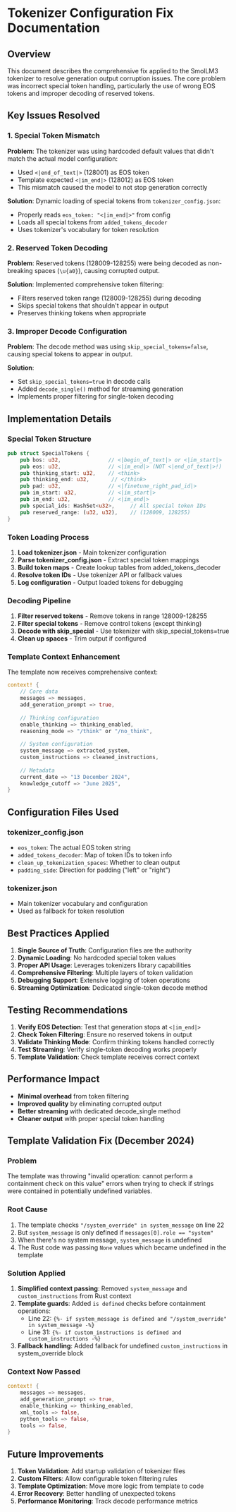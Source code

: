 # Tokenizer Configuration Fix Documentation

## Overview
This document describes the comprehensive fix applied to the SmolLM3 tokenizer to resolve generation output corruption issues. The core problem was incorrect special token handling, particularly the use of wrong EOS tokens and improper decoding of reserved tokens.

## Key Issues Resolved

### 1. **Special Token Mismatch**
**Problem**: The tokenizer was using hardcoded default values that didn't match the actual model configuration:
- Used `<|end_of_text|>` (128001) as EOS token
- Template expected `<|im_end|>` (128012) as EOS token
- This mismatch caused the model to not stop generation correctly

**Solution**: Dynamic loading of special tokens from `tokenizer_config.json`:
- Properly reads `eos_token: "<|im_end|>"` from config
- Loads all special tokens from `added_tokens_decoder`
- Uses tokenizer's vocabulary for token resolution

### 2. **Reserved Token Decoding**
**Problem**: Reserved tokens (128009-128255) were being decoded as non-breaking spaces (`\u{a0}`), causing corrupted output.

**Solution**: Implemented comprehensive token filtering:
- Filters reserved token range (128009-128255) during decoding
- Skips special tokens that shouldn't appear in output
- Preserves thinking tokens when appropriate

### 3. **Improper Decode Configuration**
**Problem**: The decode method was using `skip_special_tokens=false`, causing special tokens to appear in output.

**Solution**: 
- Set `skip_special_tokens=true` in decode calls
- Added `decode_single()` method for streaming generation
- Implements proper filtering for single-token decoding

## Implementation Details

### Special Token Structure
```rust
pub struct SpecialTokens {
    pub bos: u32,               // <|begin_of_text|> or <|im_start|>
    pub eos: u32,               // <|im_end|> (NOT <|end_of_text|>!)
    pub thinking_start: u32,    // <think>
    pub thinking_end: u32,       // </think>
    pub pad: u32,               // <|finetune_right_pad_id|>
    pub im_start: u32,          // <|im_start|>
    pub im_end: u32,            // <|im_end|>
    pub special_ids: HashSet<u32>,     // All special token IDs
    pub reserved_range: (u32, u32),    // (128009, 128255)
}
```

### Token Loading Process
1. **Load tokenizer.json** - Main tokenizer configuration
2. **Parse tokenizer_config.json** - Extract special token mappings
3. **Build token maps** - Create lookup tables from added_tokens_decoder
4. **Resolve token IDs** - Use tokenizer API or fallback values
5. **Log configuration** - Output loaded tokens for debugging

### Decoding Pipeline
1. **Filter reserved tokens** - Remove tokens in range 128009-128255
2. **Filter special tokens** - Remove control tokens (except thinking)
3. **Decode with skip_special** - Use tokenizer with skip_special_tokens=true
4. **Clean up spaces** - Trim output if configured

### Template Context Enhancement
The template now receives comprehensive context:
```rust
context! {
    // Core data
    messages => messages,
    add_generation_prompt => true,
    
    // Thinking configuration
    enable_thinking => thinking_enabled,
    reasoning_mode => "/think" or "/no_think",
    
    // System configuration
    system_message => extracted_system,
    custom_instructions => cleaned_instructions,
    
    // Metadata
    current_date => "13 December 2024",
    knowledge_cutoff => "June 2025",
}
```

## Configuration Files Used

### tokenizer_config.json
- `eos_token`: The actual EOS token string
- `added_tokens_decoder`: Map of token IDs to token info
- `clean_up_tokenization_spaces`: Whether to clean output
- `padding_side`: Direction for padding ("left" or "right")

### tokenizer.json
- Main tokenizer vocabulary and configuration
- Used as fallback for token resolution

## Best Practices Applied

1. **Single Source of Truth**: Configuration files are the authority
2. **Dynamic Loading**: No hardcoded special token values
3. **Proper API Usage**: Leverages tokenizers library capabilities
4. **Comprehensive Filtering**: Multiple layers of token validation
5. **Debugging Support**: Extensive logging of token operations
6. **Streaming Optimization**: Dedicated single-token decode method

## Testing Recommendations

1. **Verify EOS Detection**: Test that generation stops at `<|im_end|>`
2. **Check Token Filtering**: Ensure no reserved tokens in output
3. **Validate Thinking Mode**: Confirm thinking tokens handled correctly
4. **Test Streaming**: Verify single-token decoding works properly
5. **Template Validation**: Check template receives correct context

## Performance Impact

- **Minimal overhead** from token filtering
- **Improved quality** by eliminating corrupted output
- **Better streaming** with dedicated decode_single method
- **Cleaner output** with proper special token handling

## Template Validation Fix (December 2024)

### Problem
The template was throwing "invalid operation: cannot perform a containment check on this value" errors when trying to check if strings were contained in potentially undefined variables.

### Root Cause
1. The template checks `"/system_override" in system_message` on line 22
2. But `system_message` is only defined if `messages[0].role == "system"`
3. When there's no system message, `system_message` is undefined
4. The Rust code was passing `None` values which became undefined in the template

### Solution Applied
1. **Simplified context passing**: Removed `system_message` and `custom_instructions` from Rust context
2. **Template guards**: Added `is defined` checks before containment operations:
   - Line 22: `{%- if system_message is defined and "/system_override" in system_message -%}`
   - Line 31: `{%- if custom_instructions is defined and custom_instructions -%}`
3. **Fallback handling**: Added fallback for undefined `custom_instructions` in system_override block

### Context Now Passed
```rust
context! {
    messages => messages,
    add_generation_prompt => true,
    enable_thinking => thinking_enabled,
    xml_tools => false,
    python_tools => false,
    tools => false,
}
```

## Future Improvements

1. **Token Validation**: Add startup validation of tokenizer files
2. **Custom Filters**: Allow configurable token filtering rules
3. **Template Optimization**: Move more logic from template to code
4. **Error Recovery**: Better handling of unexpected tokens
5. **Performance Monitoring**: Track decode performance metrics
